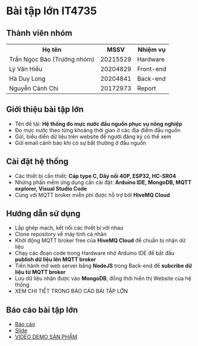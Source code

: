# Bài tập lớn IT4735 
## Thành viên nhóm
<table>
  <tr>
    <th>Họ tên</th>
    <th>MSSV</th>
    <th>Nhiệm vụ</th>
  </tr>
<tr>
  <td>Trần Ngọc Bảo (Trưởng nhóm)</td>
  <td>20215529</td>
  <td>Hardware</td>
</tr>
<tr>
  <td>Lý Văn Hiếu</td>
  <td>20204829</td>
  <td>Front-end</td>
</tr>
<tr>
  <td>Hà Duy Long</td>
  <td>20204841</td>
  <td>Back-end</td>
</tr>
<tr>
  <td>Nguyễn Cảnh Chi</td>
  <td>20172973</td>
  <td>Report</td>
</tr>
</table>

## Giới thiệu bài tập lớn
<ul>
  <li>Tên đề tài: <strong>Hệ thống đo mực nước đầu nguồn phục vụ nông nghiệp</strong></li>
  <li>Đo mực nước theo từng khoảng thời gian ở các địa điểm đầu nguồn</li>
  <li>Gửi, biểu diễn dữ liệu trên website để người đăng ký có thể xem</li>
  <li>Gửi email cảnh báo khi có sự bất thường ở đầu nguồn</li>
</ul>

## Cài đặt hệ thống
<ul>
  <li>Các thiết bị cần thiết: <strong>Cáp type C, Dây nối 40P, ESP32, HC-SR04</strong></li>
  <li>Những phần mềm ứng dụng cần cài đặt: <strong>Arduino IDE, MongoDB, MQTT explorer, Visual Studio Code</strong></li>
  <li>Cùng với MQTT broker miễn phí được hỗ trợ bởi <strong>HiveMQ Cloud</strong></li>
</ul>

## Hướng dẫn sử dụng 
<ul>
  <li>Lắp ghép mạch, kết nối các thiết bị với nhau</li>
  <li>Clone repository về máy tính cá nhân</li>
  <li>Khởi động MQTT broker free của <strong>HiveMQ Cloud</strong> để chuẩn bị nhận dữ liệu</li>
  <li>Chạy các đoạn code trong Hardware nhờ Arduino IDE để bắt đầu <strong>publish dữ liệu lên MQTT broker</strong></li>
  <li>Tiến hành mở web server bằng <strong>NodeJS</strong> trong Back-end để <strong>subcribe dữ liệu từ MQTT broker</strong></li>
  <li>Lưu dữ liệu nhận được vào <strong>MongoDB</strong>, đồng thời hiển thị Website của hệ thống</li>
  <li>XEM CHI TIẾT TRONG BÁO CÁO BÀI TẬP LỚN</li>
</ul>

## Báo cáo bài tập lớn
<ul>
  <li><a href="https://github.com/Tran-Ngoc-Bao/ProjectIOT/blob/main/ProjectReport/report.pdf">Báo cáo</a></li>
  <li><a href="https://github.com/Tran-Ngoc-Bao/ProjectIOT/blob/main/ProjectReport/slide.pptx">Slide</a></li>
  <li><a href="https://github.com/Tran-Ngoc-Bao/IoTForAgriculture/blob/main/ProjectReport/TranNgocBao_NguyenCanhChi_LyVanHieu_HaDuyLong.mp4">VIDEO DEMO SẢN PHẨM</a></li>
</ul>
